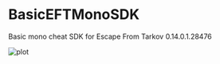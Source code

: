 # BasicEFTMonoSDK
Basic mono cheat SDK for Escape From Tarkov 0.14.0.1.28476

![plot](BasicEFTMonoSDK/BasicEFTMonoSDK/main/Menu.png)
